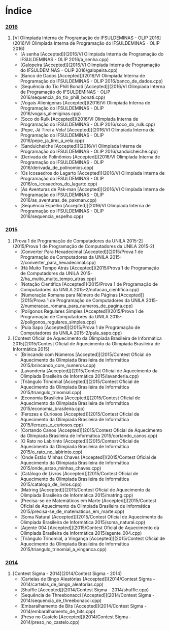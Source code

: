 # Índice

### [2016](2016/)
1. [VI Olimpíada Interna de Programação do IFSULDEMINAS - OLIP 2016](2016/VI Olimpíada Interna de Programação do IFSULDEMINAS - OLIP 2016)
    - [A senha [Accepted]](2016/VI Olimpíada Interna de Programação do IFSULDEMINAS - OLIP 2016/a_senha.cpp)
	- [Galopeira [Accepted]](2016/VI Olimpíada Interna de Programação do IFSULDEMINAS - OLIP 2016/galopeira.cpp)
	- [Banco de Dados [Accepted]](2016/VI Olimpíada Interna de Programação do IFSULDEMINAS - OLIP 2016/banco_de_dados.cpp)
	- [Sequência do Tio Phill Bonati [Accepted]](2016/VI Olimpíada Interna de Programação do IFSULDEMINAS - OLIP 2016/sequencia_do_tio_phill_bonati.cpp)
	- [Vogais Alienígenas [Accepted]](2016/VI Olimpíada Interna de Programação do IFSULDEMINAS - OLIP 2016/vogais_alieniginas.cpp)
	- [Soco do Rulk [Accepted]](2016/VI Olimpíada Interna de Programação do IFSULDEMINAS - OLIP 2016/soco_do_rulk.cpp)
	- [Pepe, Já Tirei a Vela! [Accepted]](2016/VI Olimpíada Interna de Programação do IFSULDEMINAS - OLIP 2016/pepe_ja_tirei_a_vela.cpp)
	- [Sanduicheiche [Accepted]](2016/VI Olimpíada Interna de Programação do IFSULDEMINAS - OLIP 2016/sanduicheiche.cpp)
	- [Derivada de Polinômios [Accepted]](2016/VI Olimpíada Interna de Programação do IFSULDEMINAS - OLIP 2016/derivada_de_polinomios.cpp)
	- [Os Icosaedros do Lagarto [Accepted]](2016/VI Olimpíada Interna de Programação do IFSULDEMINAS - OLIP 2016/os_icosaedros_do_lagarto.cpp)
	- [As Aventuras de Pak-man [Accepted]](2016/VI Olimpíada Interna de Programação do IFSULDEMINAS - OLIP 2016/as_aventuras_de_pakman.cpp)
	- [Sequência Espelho [Accepted]](2016/VI Olimpíada Interna de Programação do IFSULDEMINAS - OLIP 2016/sequencia_espelho.cpp)

### [2015](2015/)
1. [Prova 1 de Programação de Computadores da UNILA 2015-2](2015/Prova 1 de Programação de Computadores da UNILA 2015-2)
    - [Converter Para Hexadecimal [Accepted]](2015/Prova 1 de Programação de Computadores da UNILA 2015-2/converter_para_hexadecimal.cpp)
	- [Há Muito Tempo Atrás [Accepted]](2015/Prova 1 de Programação de Computadores da UNILA 2015-2/ha_muito_muito_tempo_atras.cpp)
	- [Notação Científica [Accepted]](2015/Prova 1 de Programação de Computadores da UNILA 2015-2/notacao_cientifica.cpp)
	- [Numeração Romana para Número de Páginas [Accepted]](2015/Prova 1 de Programação de Computadores da UNILA 2015-2/numeracao_romana_para_numeros_de_pagina.cpp)
	- [Polígonos Regulares Simples [Accepted]](2015/Prova 1 de Programação de Computadores da UNILA 2015-2/poligonos_regulares_simples.cpp)
	- [Pula Sapo [Accepted]](2015/Prova 1 de Programação de Computadores da UNILA 2015-2/pula_sapo.cpp)
2. [Contest Oficial de Aquecimento da Olimpíada Brasileira de Informática 2015](2015/Contest Oficial de Aquecimento da Olimpíada Brasileira de Informática 2015)
    - [Brincando com Números [Accepted]](2015/Contest Oficial de Aquecimento da Olimpíada Brasileira de Informática 2015/brincando_com_numeros.cpp)
    - [Lavanderia [Accepted]](2015/Contest Oficial de Aquecimento da Olimpíada Brasileira de Informática 2015/lavanderia.cpp)
    - [Triângulo Trinomial [Accepted]](2015/Contest Oficial de Aquecimento da Olimpíada Brasileira de Informática 2015/triangulo_trinomial.cpp)
    - [Economia Brasileira [Accepted]](2015/Contest Oficial de Aquecimento da Olimpíada Brasileira de Informática 2015/economia_brasileira.cpp)
    - [Ferozes e Curiosos [Accepted]](2015/Contest Oficial de Aquecimento da Olimpíada Brasileira de Informática 2015/ferozes_e_curiosos.cpp)
    - [Cortando Canos [Accepted]](2015/Contest Oficial de Aquecimento da Olimpíada Brasileira de Informática 2015/cortando_canos.cpp)
    - [O Rato no Labirinto [Accepted]](2015/Contest Oficial de Aquecimento da Olimpíada Brasileira de Informática 2015/o_rato_no_labirinto.cpp)
    - [Onde Estão Minhas Chaves [Accepted]](2015/Contest Oficial de Aquecimento da Olimpíada Brasileira de Informática 2015/onde_estao_minhas_chaves.cpp)
    - [Catálogo de Livros [Accepted]](2015/Contest Oficial de Aquecimento da Olimpíada Brasileira de Informática 2015/catalogo_de_livros.cpp)
    - [Matring [Accepted]](2015/Contest Oficial de Aquecimento da Olimpíada Brasileira de Informática 2015/matring.cpp)
    - [Precisa-se de Matemáticos em Marte [Accepted]](2015/Contest Oficial de Aquecimento da Olimpíada Brasileira de Informática 2015/precisa-se_de_matematicos_em_marte.cpp)
    - [Soma Natural [Accepted]](2015/Contest Oficial de Aquecimento da Olimpíada Brasileira de Informática 2015/soma_natural.cpp)
    - [Agente 004 [Accepted]](2015/Contest Oficial de Aquecimento da Olimpíada Brasileira de Informática 2015/agente_004.cpp)
    - [Triângulo Trinomial, a Vingança [Accepted]](2015/Contest Oficial de Aquecimento da Olimpíada Brasileira de Informática 2015/triangulo_trinomial_a_vinganca.cpp)
	
	

### [2014](2014/)
1. [Contest Sigma - 2014](2014/Contest Sigma - 2014)
	- [Cartelas de Bingo Aleatórias [Accepted]](2014/Contest Sigma - 2014/cartelas_de_bingo_aleatorias.cpp)
	- [Shuffle [Accepted]](2014/Contest Sigma - 2014/shuffle.cpp)
	- [Sequência de Threebonacci [Accepted]](2014/Contest Sigma - 2014/sequencia_de_threebonacci.cpp)
	- [Embaralhamento de Bits [Accepted]](2014/Contest Sigma - 2014/embaralhamento_de_bits.cpp)
	- [Preso no Castelo [Accepted]](2014/Contest Sigma - 2014/preso_no_castelo.cpp)